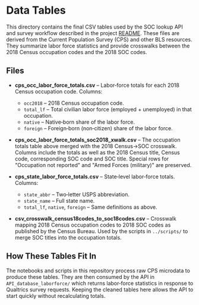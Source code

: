 # Data Tables

This directory contains the final CSV tables used by the SOC lookup API and survey workflow described in the project [README](../README.md).
These files are derived from the Current Population Survey (CPS) and other BLS resources. They summarize labor force statistics and provide crosswalks between the 2018 Census occupation codes and the 2018 SOC codes.

## Files

- **cps_occ_labor_force_totals.csv** – Labor‑force totals for each 2018 Census occupation code. Columns:
  - `occ2018` – 2018 Census occupation code.
  - `total_lf` – Total civilian labor force (employed + unemployed) in that occupation.
  - `native` – Native‑born share of the labor force.
  - `foreign` – Foreign‑born (non‑citizen) share of the labor force.

- **cps_occ_labor_force_totals_soc2018_xwalk.csv** – The occupation totals table above merged with the 2018 Census→SOC crosswalk. Columns include the totals as well as the 2018 Census title, Census code, corresponding SOC code and SOC title. Special rows for "Occupation not reported" and "Armed Forces (military)" are preserved.

- **cps_state_labor_force_totals.csv** – State‑level labor‑force totals. Columns:
  - `state_abbr` – Two‑letter USPS abbreviation.
  - `state_name` – Full state name.
  - `total_lf`, `native`, `foreign` – Same definitions as above.

- **csv_crosswalk_census18codes_to_soc18codes.csv** – Crosswalk mapping 2018 Census occupation codes to 2018 SOC codes as published by the Census Bureau. Used by the scripts in `../scripts/` to merge SOC titles into the occupation totals.

## How These Tables Fit In

The notebooks and scripts in this repository process raw CPS microdata to produce these tables. They are then consumed by the API in `API_database_laborforce/` which returns labor‑force statistics in response to Qualtrics survey requests. Keeping the cleaned tables here allows the API to start quickly without recalculating totals.


